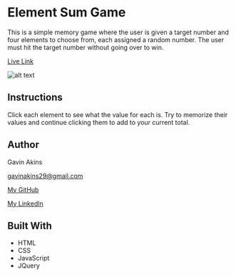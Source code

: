 # Element Sum Game

This is a simple memory game where the user is given a target number and four elements to choose from, each assigned a random number. The user must hit the target number without going over to win.

[Live Link](https://gbakins.github.io/crystal-collector/)

![alt text](https://github.com/GBAkins/crystal-collector/blob/master/assets/images/main.jpg "Game")

## Instructions

Click each element to see what the value for each is. Try to memorize their values and continue clicking them to add to your current total. 

## Author

Gavin Akins

gavinakins29@gmail.com

[My GitHub](https://github.com/GBAkins "My GitHub")

[My LinkedIn](https://www.linkedin.com/in/gavin-akins-793806101/ "My LinkedIn")

## Built With
- HTML
- CSS
- JavaScript
- JQuery

